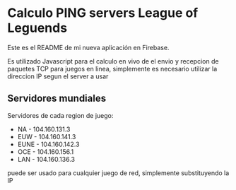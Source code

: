 Calculo PING servers League of Leguends
==========

Este es el README de mi nueva aplicación en Firebase.

Es utilizado Javascript para el calculo en vivo de el envio y recepcion de paquetes TCP para juegos en linea, simplemente es necesario utilizar la direccion IP segun el server a usar

Servidores mundiales
--------------------
Servidores de cada region de juego:

+ NA - 104.160.131.3
+ EUW - 104.160.141.3
+ EUNE - 104.160.142.3
+ OCE - 104.160.156.1
+ LAN - 104.160.136.3

puede ser usado para cualquier juego de red, simplemente substituyendo la IP
